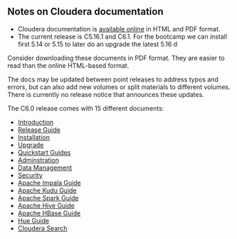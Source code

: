 ## Notes on Cloudera documentation

* Cloudera documentation is [available online](http://www.cloudera.com/documentation.html) in HTML and PDF format.
* The current release is C5.16.1 and C6.1. 
For the bootcamp we can  install first 5.14 or  5.15 to later do an upgrade the latest 5.16 d

Consider downloading these documents in PDF format. They are 
easier to read than the online HTML-based format.

The docs may be updated between point releases to address typos and
errors, but can also add new volumes or split materials to different
volumes. There is currently no release notice that announces these
updates.

The C6.0 release comes with 15 different documents:


* [Introduction](http://www.cloudera.com/documentation/enterprise/latest/PDF/cloudera-introduction.pdf)
* [Release Guide](https://www.cloudera.com/documentation/enterprise/6/release-notes/PDF/cloudera-releases.pdf)
* [Installation](http://www.cloudera.com/documentation/enterprise/latest/PDF/cloudera-installation.pdf)
* [Upgrade](https://www.cloudera.com/documentation/enterprise/upgrade/PDF/cloudera-ug_upgrade.pdf)
* [Quickstart Guides](http://www.cloudera.com/documentation/enterprise/latest/PDF/cloudera-quickstart.pdf)
* [Adminstration](http://www.cloudera.com/documentation/enterprise/latest/PDF/cloudera-administration.pdf)
* [Data Management](http://www.cloudera.com/documentation/enterprise/latest/PDF/cloudera-datamgmt.pdf)
* [Security](http://www.cloudera.com/documentation/enterprise/latest/PDF/cloudera-security.pdf)
* [Apache Impala Guide](http://www.cloudera.com/documentation/enterprise/latest/PDF/cloudera-impala.pdf)
* [Apache Kudu Guide](https://www.cloudera.com/documentation/enterprise/latest/PDF/cloudera-kudu.pdf)
* [Apache Spark Guide](http://www.cloudera.com/documentation/enterprise/latest/PDF/cloudera-spark.pdf)
* [Apache Hive Guide](http://www.cloudera.com/documentation/enterprise/latest/PDF/cloudera-hive.pdf)
* [Apache HBase Guide](https://www.cloudera.com/documentation/enterprise/latest/PDF/cloudera-hbase.pdf)
* [Hue Guide](https://www.cloudera.com/documentation/enterprise/latest/PDF/cloudera-hue.pdf)
* [Cloudera Search](http://www.cloudera.com/documentation/enterprise/latest/PDF/cloudera-search.pdf)
